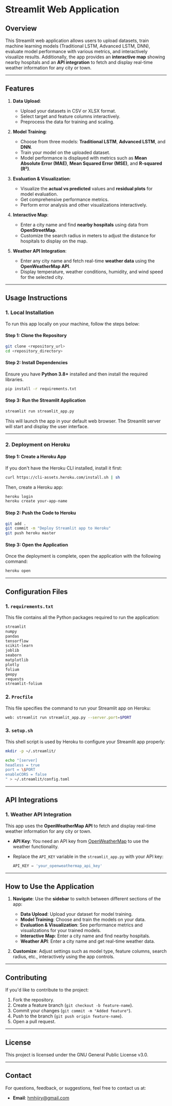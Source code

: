 
# **Streamlit Web Application**

## **Overview**
This Streamlit web application allows users to upload datasets, train machine learning models (Traditional LSTM, Advanced LSTM, DNN), evaluate model performance with various metrics, and interactively visualize results. Additionally, the app provides an **interactive map** showing nearby hospitals and an **API integration** to fetch and display real-time weather information for any city or town.

---

## **Features**

1. **Data Upload**: 
   - Upload your datasets in CSV or XLSX format.
   - Select target and feature columns interactively.
   - Preprocess the data for training and scaling.

2. **Model Training**:
   - Choose from three models: **Traditional LSTM**, **Advanced LSTM**, and **DNN**.
   - Train your model on the uploaded dataset.
   - Model performance is displayed with metrics such as **Mean Absolute Error (MAE)**, **Mean Squared Error (MSE)**, and **R-squared (R²)**.

3. **Evaluation & Visualization**:
   - Visualize the **actual vs predicted** values and **residual plots** for model evaluation.
   - Get comprehensive performance metrics.
   - Perform error analysis and other visualizations interactively.

4. **Interactive Map**:
   - Enter a city name and find **nearby hospitals** using data from **OpenStreetMap**.
   - Customize the search radius in meters to adjust the distance for hospitals to display on the map.

5. **Weather API Integration**:
   - Enter any city name and fetch real-time **weather data** using the **OpenWeatherMap API**.
   - Display temperature, weather conditions, humidity, and wind speed for the selected city.

---

## **Usage Instructions**

### 1. **Local Installation**
To run this app locally on your machine, follow the steps below:

#### **Step 1: Clone the Repository**
```bash
git clone <repository_url>
cd <repository_directory>
```

#### **Step 2: Install Dependencies**
Ensure you have **Python 3.8+** installed and then install the required libraries.

```bash
pip install -r requirements.txt
```

#### **Step 3: Run the Streamlit Application**
```bash
streamlit run streamlit_app.py
```

This will launch the app in your default web browser. The Streamlit server will start and display the user interface.

---

### 2. **Deployment on Heroku**

#### **Step 1: Create a Heroku App**
If you don't have the Heroku CLI installed, install it first:
```bash
curl https://cli-assets.heroku.com/install.sh | sh
```
Then, create a Heroku app:
```bash
heroku login
heroku create your-app-name
```

#### **Step 2: Push the Code to Heroku**
```bash
git add .
git commit -m "Deploy Streamlit app to Heroku"
git push heroku master
```

#### **Step 3: Open the Application**
Once the deployment is complete, open the application with the following command:
```bash
heroku open
```

---

## **Configuration Files**

### 1. **`requirements.txt`**

This file contains all the Python packages required to run the application:

```txt
streamlit
numpy
pandas
tensorflow
scikit-learn
joblib
seaborn
matplotlib
plotly
folium
geopy
requests
streamlit-folium
```

### 2. **`Procfile`**

This file specifies the command to run your Streamlit app on Heroku:

```bash
web: streamlit run streamlit_app.py --server.port=$PORT
```

### 3. **`setup.sh`**

This shell script is used by Heroku to configure your Streamlit app properly:

```bash
mkdir -p ~/.streamlit/

echo "[server]
headless = true
port = \$PORT
enableCORS = false
" > ~/.streamlit/config.toml
```

---

## **API Integrations**

### 1. **Weather API Integration**
This app uses the **OpenWeatherMap API** to fetch and display real-time weather information for any city or town.

- **API Key**: You need an API key from [OpenWeatherMap](https://openweathermap.org/api) to use the weather functionality.
- Replace the `API_KEY` variable in the `streamlit_app.py` with your API key:
  
  ```python
  API_KEY = 'your_openweathermap_api_key'
  ```

---

## **How to Use the Application**

1. **Navigate**: Use the **sidebar** to switch between different sections of the app:
   - **Data Upload**: Upload your dataset for model training.
   - **Model Training**: Choose and train the models on your data.
   - **Evaluation & Visualization**: See performance metrics and visualizations for your trained models.
   - **Interactive Map**: Enter a city name and find nearby hospitals.
   - **Weather API**: Enter a city name and get real-time weather data.

2. **Customize**: Adjust settings such as model type, feature columns, search radius, etc., interactively using the app controls.

---

## **Contributing**

If you'd like to contribute to the project:
1. Fork the repository.
2. Create a feature branch (`git checkout -b feature-name`).
3. Commit your changes (`git commit -m "Added feature"`).
4. Push to the branch (`git push origin feature-name`).
5. Open a pull request.

---

## **License**

This project is licensed under the GNU General Public License v3.0.

---

## **Contact**

For questions, feedback, or suggestions, feel free to contact us at:

- **Email**: hmhijry@gmail.com
